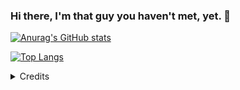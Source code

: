 ### Hi there, I'm that guy you haven't met, yet. 👋

[![Anurag's GitHub stats](https://github-readme-stats.vercel.app/api?username=diegofigmedeiros&show_icons=true&theme=github_dark&title_color=fe428e&icon_color=f8d847&locale=en&hide_border=true&count_private=true&include_all_commits=true&hide=issues&hide_rank=true)](https://github.com/diegofigmedeiros)

[![Top Langs](https://github-readme-stats.vercel.app/api/top-langs/?username=diegofigmedeiros&theme=github_dark&langs_count=10&locale=en&hide_border=true&layout=compact&title_color=fe428e)](https://github.com/diegofigmedeiros)

<details>
  <summary>Credits</summary><br/>
    

[![anuraghazra](https://badgen.net/badge/icon/anuraghazra/anuraghazra?icon=github&label)](https://github.com/anuraghazra/github-readme-stats)
</details>
